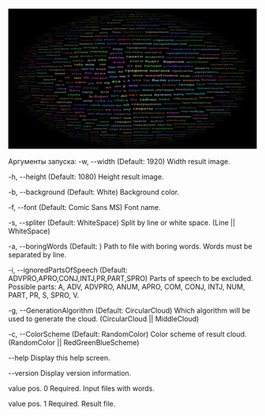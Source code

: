 ![Example](https://github.com/TAHK518/fp/blob/master/TagCloud/TagCloudCLI/result.png)

Аргументы запуска: 
  -w, --width                   (Default: 1920) Width result image.

  -h, --height                  (Default: 1080) Height result image.

  -b, --background              (Default: White) Background color.

  -f, --font                    (Default: Comic Sans MS) Font name.

  -s, --spliter                 (Default: WhiteSpace) Split by line or white space. (Line || WhiteSpace)

  -a, --boringWords             (Default: ) Path to file with boring words. Words must be separated by line.

  -i, --ignoredPartsOfSpeech    (Default: ADVPRO,APRO,CONJ,INTJ,PR,PART,SPRO) Parts of speech to be excluded. Possible
                                parts: A, ADV, ADVPRO, ANUM, APRO, COM, CONJ, INTJ, NUM, PART, PR, S, SPRO, V.

  -g, --GenerationAlgorithm     (Default: CircularCloud) Which algorithm will be used to generate the cloud.
                                (CircularCloud || MiddleCloud)

  -c, --ColorScheme             (Default: RandomColor) Color scheme of result cloud.(RandomColor || RedGreenBlueScheme)

  --help                        Display this help screen.

  --version                     Display version information.

  value pos. 0                  Required. Input files with words.

  value pos. 1                  Required. Result file.
